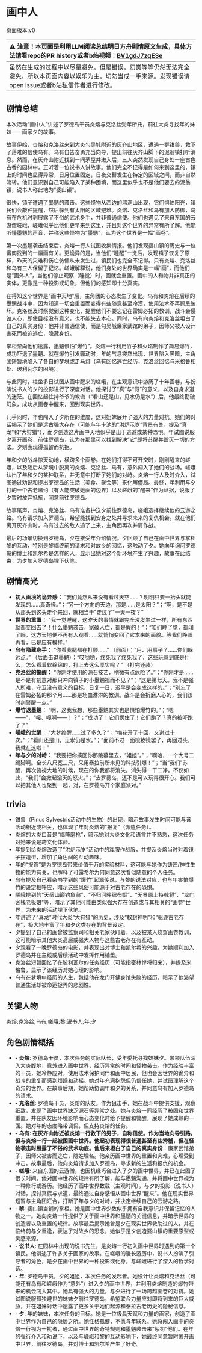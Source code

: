 # 画中人
页面版本:v0
 

| :warning: 注意！本页面是利用LLM阅读总结明日方舟剧情原文生成，具体方法请看repo的PR history或者b站视频：[BV1gdJ7zqESe](https://www.bilibili.com/video/BV1gdJ7zqESe/)         |
|:----------------------------|
| 虽然在生成的过程中以尽量避免，但是错误，幻觉等等仍然无法完全避免。所以本页面内容以娱乐为主，切勿当成一手来源。发现错误请open issue或者b站私信作者进行修改。|



## 剧情总结
本次活动“画中人”讲述了罗德岛干员炎熔与克洛丝受年所托，前往大炎寻找年的妹妹——画家夕的故事。

故事伊始，炎熔和克洛丝来到大炎勾吴城附近的灰齐山地区，遭遇一群钳兽，救下了落难的信使乌有。乌有自告奋勇充当向导，提出前往灰齐山脚下的泥翁镇打听消息。然而，在灰齐山附近找到一间茅屋并进入后，三人突然发现自己身处一座古色古香的园林中，正听着一位说书人讲故事。他们完全不记得是如何来到这里的，镇上的时间也显得异常，日月位置固定，日夜交替发生在特定的区域之间，而非自然流转。他们意识到自己可能陷入了某种困境，而这里似乎也不是他们要去的泥翁镇，说书人称此地为“婆山镇”。

很快，镇子遭遇了墨魉的袭击。这些怪物从西边的鸿洞山出现，它们惧怕阳光，镇民们会敲钟提醒，然后躲到有太阳的区域避难。炎熔、克洛丝和乌有加入防御，乌有在危机时刻展露了不俗的武术身手，并非普通信使。他们也遇见了来自东国的云游僧嵯峨，嵯峨似乎比他们更早来到这里，并且对这个世界的异常有所了解。他能听懂墨魉的声音，并称这些怪物为“墨魉”，认为这个世界是一幅“画卷”。

第一次墨魉袭击结束后，炎熔一行人试图收集情报。他们发现婆山镇的历史与一位富商找到的一幅画有关。更诡异的是，当他们“睡醒”一觉后，发现镇子恢复了原样，昨天的灾难和伤亡仿佛从未发生过，镇民们也完全不记得。只有炎熔、克洛丝和乌有三人保留了记忆。嵯峨解释说，他们身处的世界确实是一幅“画”，而他们是“画外人”，当他们停止观察（睡觉）时，画就会重置。画中的人和物并非真正的实体，更像是一种投影或幻象，但他们的感知却十分真实。

在得知这个世界是“画中天地”后，主角团的心态发生了变化。乌有和炎熔在后续的墨魉战斗中，因为知道一切会重置而变得有些随意甚至冷漠，使用法术不再顾忌破坏。克洛丝及时察觉到这种变化，提醒他们不要忘记在雷姆必拓的教训，战斗会侵蚀人心，即使目标没有意义，也不能失去本心。同时，乌有向炎熔和克洛丝坦白了自己的真实身份：他并非普通信使，而是勾吴城廉家武馆的弟子，因师父被人设计害死而被迫逃亡，隐藏身份。

掌柜黎向他们透露，墨魉惧怕“爆竹”。炎熔一行利用竹子和火焰制作了简易爆竹，成功吓退了墨魉。就在爆竹引发骚动时，年的气息突然出现，世界陷入黑暗，主角团短暂地陷入了各自的梦境或走马灯（乌有回忆逃亡经历，克洛丝回忆与米格鲁相处、玻利瓦尔的困境）。

与此同时，枯坐多日试图从画中醒来的嵯峨，在主观意识中游历了十年画卷，与扮演说书人的夕的投影进行了深度对话。他探讨了“真”与“假”的意义，以及自身求道的迷茫。在回忆起住持爷爷的教诲（“看山还是山，见水仍是水”）后，他最终勘破幻象，成功从画卷中醒来，回到现实世界。

几乎同时，年也闯入了夕所在的维度，这对姐妹展开了强大的力量对抗。她们的对话揭示了她们是远古强大存在（可能与年卡池的“洪炉示岁”背景有关，提及“真龙”和“大狩猎”），而夕创造这片画中天地似乎是出于逃避或某种恐惧。年试图说服夕离开画卷，前往罗德岛，认为在那里可以找到解决“它”即将苏醒并毁灭一切的方法。夕则表现得孤僻而抗拒。

年和夕的战斗惊天动地，横跨多个画卷。在她们打得不可开交时，刚刚醒来的嵯峨，以及随后从梦境中脱离的炎熔、克洛丝、乌有，意外闯入了她们的战场。嵯峨认出了年和夕的某种联系，并无意中打断了她们的对峙。炎熔一行人及时介入，试图通过劝说和提出罗德岛的生活（美食、聚会等）来化解僵局。最终，年利用与夕打的一个古老赌约（有人能突破她画的边界）以及嵯峨的“醒来”作为证据，说服了夕暂时放弃抵抗，同意前往罗德岛。

故事尾声，炎熔、克洛丝、乌有准备护送夕前往罗德岛，嵯峨选择继续他的云游之路。乌有请求加入罗德岛，希望能找到安身之处并寻求未来的复仇机会。就在他们离开灰齐山时，乌有过去的敌人追了上来，主角团再次并肩作战。

最后的场景切换到罗德岛，夕在接受年介绍情况。夕回顾了自己在画中世界与掌柜黎的互动，特别是黎临终前的请求和对故乡的回忆，这触动了夕。她向年询问罗德岛的博士和凯尔希是怎样的人，显示出她对这个新环境产生了兴趣，故事在此结束，为夕加入罗德岛埋下伏笔。
## 剧情高光
- **初入画境的诡异感：** “我们竟然从来没有看过天空......？明明只要一抬头就能发现的......真奇怪。”；“另一个方向的天边，那是......是太阳？”；“啊，是不是从那头到这头走个来回，就相当于"走过了"一天一夜？”
- **世界的重置：** “我一觉睡醒，这昨天的事情就跟完全没发生过一样，所有东西就都变回去了！什么墨魉袭击，家破人亡，都是假的！”；“咱们睡了觉，都闭了眼，这方天地便不再有人观看......就悄悄变回了它本来的面貌。等我们睁眼再看，已是应有模样。”
- **乌有隐藏身手：** “你看我腿都在打颤......” （前面）；“用、用扇子？......你们躲远点。” （后面击退墨魉）；“哎哟哟，疼死我了疼死我了，这些玩意到底是什么，怎么看着软绵绵的，打上去这么厚实呢？” （打完还装）
- **克洛丝的警醒：** “你刚才使用的源石技艺，稍微有点危险了。”；“你刚才是......是不是有刻意对那只冲向镇子的小墨魉视而不见？”；“这是第七天。我不是强人所难，守卫没有意义的目标，日复一日，迟早是会变成这样的。”；“别忘了在雷姆必拓的那个月......那是场血淋淋的教训。战斗是会折磨人心的，我们该时刻警醒一点。”
- **爆竹退墨魉：** “啊，这我我想，那些墨魉其实也是惧怕爆竹的。”；“嗯——”，“嘎、嘎啊——！？”；“成功了！它们愣住了！它们跑了？真的被吓跑了？”
- **嵯峨的觉醒：** “大梦终醒......过了多久？”；“梅花开了十回，又谢过十次。”；“看山还是山，见水仍是水。”；“面前不过一面梳妆镜罢了，再回过头，我就在这啦！”
- **年与夕的对峙：** “我要把你揍回你那陵墓里去，“姐姐”。”；“啊哈，一个大号二踢脚啊。全长八尺宽三尺，采用泰拉前所未见的科技引爆！”；“当“我们”苏醒，再次俯视大地的时候，现在的你我都将消失。消失得一干二净。不仅如此，“我们”会掀起滔天的怒火。”；“去罗德岛，还不是可以玩得很开心。我们可以把其他人也聚到一起，对，在罗德岛开个家庭派对。”
## trivia
- 钳兽（Pinus Sylvestris活动中的生物）的出现，暗示故事发生时间可能与该活动相近或相关，也体现了年对炎熔的"报复"（派遣任务）。
- 炎熔的大炎口音是“临阵磨枪”，暗示她对大炎文化和语言并不熟悉，这次任务对她来说是跨文化体验。
- 年提到给炎熔改造了“洪炉示岁”活动中的戏服作战服，并提及炎熔当时对着镜子摆造型，增加了角色间的互动趣味。
- 年的“报答”是为罗德岛带来价值千万的实验材料，这可能与她作为铸匠/神性生物的能力有关，也解释了可露希尔为何同意这次看似随意的个人任务。
- 乌有提及自己看杂书学到的“爆竹”起源传说，与黎的说法对应，也与年害怕爆竹的设定相呼应，暗示这些风俗可能源于对古老存在的恐惧。
- 嵯峨提到的“天岳山巅钓鱼翁”、“不归河畔织布妪”、“无界原上持戟将”、“龙门客栈老板娘”等，暗示了其他可能由类似强大存在创造或与其相关的“画卷”世界，为未来的活动埋下伏笔。
- 年讲述了“真龙”时代大炎“大狩猎”的历史，涉及“敕封神明”和“驱逐古老存在”，极大地丰富了年和夕这类存在的背景设定。
- 夕提到了自己的画曾被监察司和相关老家伙盯着，以及被某人烧穿画卷教训，这可能暗示其他大炎高层或强大人物与这些古老存在有互动。
- 夕观看了一晚罗德岛的电影，并表现出对博士和凯尔希的兴趣，为她顺利加入罗德岛并在主线或后续活动中发挥作用铺垫。
- 克洛丝短暂回忆了在玻利瓦尔的任务经历（可能指密林悍将归来），并提及米格鲁，显示了该经历对她心理的影响。
- 乌有在梦境中经历的人生，包括他在龙门开健身馆失败的经历，暗示了他渴望普通生活却被命运捉弄的悲剧性。
## 关键人物
炎熔;克洛丝;乌有;嵯峨;黎;说书人;年;夕
## 角色剧情概括
-   **- 炎熔**: 罗德岛干员，本次任务的实际队长，受年委托寻找妹妹夕。带领队伍深入大炎腹地，意外进入画中世界，经历异常的时间和怪物袭击。作为经验丰富的干员，她冷静应对，使用法术保护同伴和画中居民，但也会因世界的诡异和战斗的重复而感到烦躁和动摇。她对年充满抱怨但仍信任她，并试图理解这个奇异的世界。在故事后期，她帮助协调年和夕的关系，并同意乌有加入罗德岛的请求。
-   **- 克洛丝**: 罗德岛干员，炎熔的队友。作为狙击手，她在战斗中提供支援，观察细致，发现了画中世界缺乏源石等异常之处。她与炎熔一同经历了被困和世界重置，并在队友因环境影响而心态变化时给予提醒和警醒，展现了她成熟的一面。她对年的态度略带调侃，但支持炎熔的任务。
-   **- 乌有: 在灰齐山附近被炎熔一行救下的男子，自称信使。作为当地向导引路，但与炎熔一行一起被困画中世界。他起初表现得很普通甚至有些滑稽，但在怪物袭击时展露了不俗的武术功底。他后来坦白了自己的真实身份**：廉家武馆弟子，因师父被害而逃亡，隐姓埋名。他亲历画中世界的重置和灾难，心理受到冲击。故事最后，他向炎熔请求加入罗德岛，寻求新的生活和报仇的机会。
-   **- 嵯峨**: 来自东国的云游僧，也因机缘巧合进入了夕的画中世界，并已在此困了很长时间。他对画中世界的规律有所了解，能与墨魉沟通，并将画中世界视为一种修行或游历。他经历了画中世界数载（主观时间），与夕的投影（说书人）对话，探讨真假与求道，最终通过自身感悟从画中世界“醒来”。他在现实世界短暂与主角团汇合，打断了年与夕的对峙，并决定继续自己的云游之路。
-   **- 黎**: 婆山镇当铺的掌柜。她是画中世界少数似乎拥有自我意识并保留记忆的人物之一。她向炎熔一行提供了关于画中世界和墨魉的关键信息，并暗示世界的创造者以及重置的规律。故事最后揭示她曾是夕在现实世界救助过的人，并在临终前与夕重逢，表达了对故乡的思念，她似乎是夕创造婆山镇的重要原型或灵感来源。
-   **- 说书人**: 在园林中出现的说书先生，是炎熔一行初入画中世界时遇到的第一个镇民。他讲述了许多关于画家的故事。在嵯峨的漫长游历中，说书人扮演了引导者的角色，是夕在画中世界的一种投影或化身，与嵯峨进行了深入的哲学对话。
-   **- 年**: 罗德岛干员，夕的姐姐，本次任务的发起者。她设计让炎熔和克洛丝（可能还有乌有和嵯峨作为“意外”）进入夕的画中世界，并利用炎熔制造的爆竹带来的机会闯入其中。她具有强大的力量，与夕进行了一场跨越画卷的对抗。她试图说服孤独避世的妹妹夕前往罗德岛，希望联合力量应对即将到来的巨大威胁，并在姐妹对话中透露了更多关于她们起源和泰拉古老历史的隐秘信息。
-   **- 夕**: 年的妹妹，本次任务的目标。她是一位极具天赋和力量的画家，创造了画中世界作为自己的隐居之所。她性格孤僻，不愿与年联系。她将闯入画中的炎熔一行视为干扰者，通过画中世界的奇特规则和墨魉袭击来“惩罚”他们。在年的强行介入和劝说下，以及与嵯峨和黎的互动影响下，她最终同意暂时离开画中世界，前往罗德岛，并对博士和凯尔希产生了好奇。